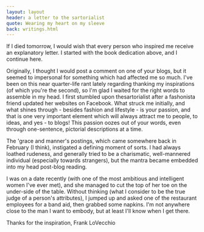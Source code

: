 ```yaml
---
layout: layout
header: a letter to the sartorialist
quote: Wearing my heart on my sleeve
back: writings.html
---
```


If I died tomorrow, I would wish that every person who inspired me receive an explanatory letter. I started with the book dedication above, and I continue here.

Originally, I thought I would post a comment on one of your blogs, but it seemed to impersonal for something which had affected me so much. I've been on this near quarter-life rant lately regarding thanking my inspirations (of which you're the second), so I'm glad I waited for the right words to assemble in my head. I first stumbled upon thesartorialist after a fashonista friend updated her websites on Facebook. What struck me initially, and what shines through - besides fashion and lifestyle - is your passion, and that is one very important element which will always attract me to people, to ideas, and yes - to blogs! This passion oozes out of your words, even through one-sentence, pictorial descriptions at a time.

The 'grace and manner's postings, which came somewhere back in February (I think), instigated a defining moment of sorts. I had always loathed rudeness, and generally tried to be a charismatic, well-mannered individual (especially towards strangers), but the mantra became embedded into my head post-blog reading.

I was on a date recently (with one of the most ambitious and intelligent women I've ever met), and she managed to cut the top of her toe on the under-side of the table. Without thinking (what I consider to be the true judge of a person's attributes), I jumped up and asked one of the restaurant employees for a band aid, then grabbed some napkins. I'm not anywhere close to the man I want to embody, but at least I'll know when I get there. 

Thanks for the inspiration,
Frank LoVecchio